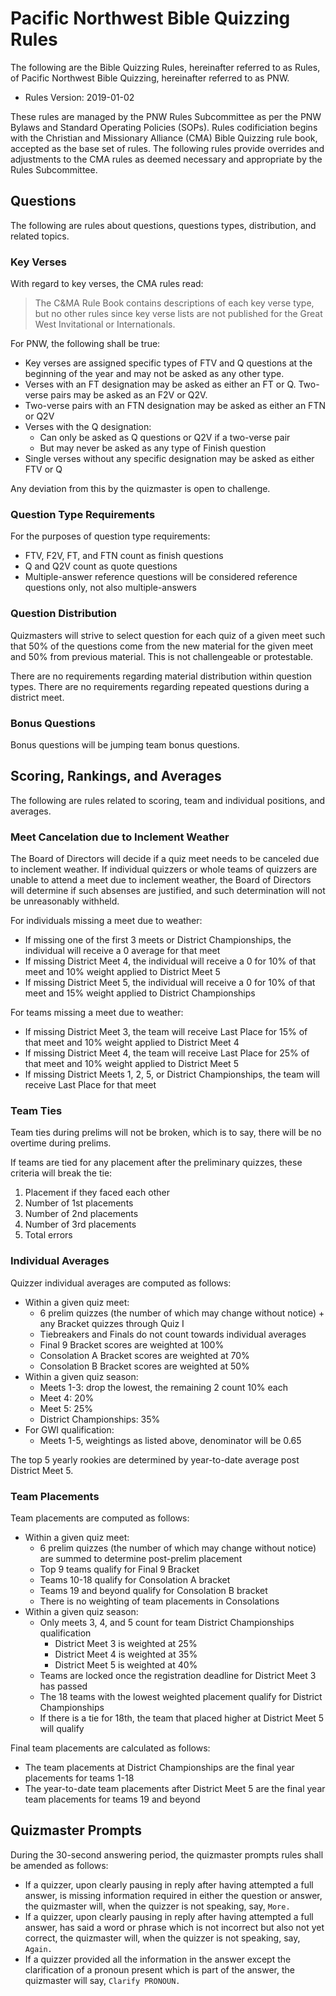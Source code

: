 # Pacific Northwest Bible Quizzing Rules

The following are the Bible Quizzing Rules, hereinafter referred to as Rules, of Pacific Northwest Bible Quizzing, hereinafter referred to as PNW.

- Rules Version: 2019-01-02

These rules are managed by the PNW Rules Subcommittee as per the PNW Bylaws and Standard Operating Policies (SOPs). Rules codificiation begins with the Christian and Missionary Alliance (CMA) Bible Quizzing rule book, accepted as the base set of rules. The following rules provide overrides and adjustments to the CMA rules as deemed necessary and appropriate by the Rules Subcommittee.

## Questions

The following are rules about questions, questions types, distribution, and related topics.

### Key Verses

With regard to key verses, the CMA rules read:

> The C&MA Rule Book contains descriptions of each key verse type, but no other rules since key verse lists are not published for the Great West Invitational or Internationals.

For PNW, the following shall be true:

- Key verses are assigned specific types of FTV and Q questions at the beginning of the year and may not be asked as any other type.
- Verses with an FT designation may be asked as either an FT or Q. Two-verse pairs may be asked as an F2V or Q2V.
- Two-verse pairs with an FTN designation may be asked as either an FTN or Q2V
- Verses with the Q designation:
    - Can only be asked as Q questions or Q2V if a two-verse pair
    - But may never be asked as any type of Finish question
- Single verses without any specific designation may be asked as either FTV or Q

Any deviation from this by the quizmaster is open to challenge.

### Question Type Requirements

For the purposes of question type requirements:

- FTV, F2V, FT, and FTN count as finish questions
- Q and Q2V count as quote questions
- Multiple-answer reference questions will be considered reference questions only, not also multiple-answers

### Question Distribution

Quizmasters will strive to select question for each quiz of a given meet such that 50% of the questions come from the new material for the given meet and 50% from previous material. This is not challengeable or protestable.

There are no requirements regarding material distribution within question types. There are no requirements regarding repeated questions during a district meet.

### Bonus Questions

Bonus questions will be jumping team bonus questions.

## Scoring, Rankings, and Averages

The following are rules related to scoring, team and individual positions, and averages.

### Meet Cancelation due to Inclement Weather

The Board of Directors will decide if a quiz meet needs to be canceled due to inclement weather. If individual quizzers or whole teams of quizzers are unable to attend a meet due to inclement weather, the Board of Directors will determine if such absenses are justified, and such determination will not be unreasonably withheld.

For individuals missing a meet due to weather:

- If missing one of the first 3 meets or District Championships, the individual will receive a 0 average for that meet
- If missing District Meet 4, the individual will receive a 0 for 10% of that meet and 10% weight applied to District Meet 5
- If missing District Meet 5, the individual will receive a 0 for 10% of that meet and 15% weight applied to District Championships

For teams missing a meet due to weather:

- If missing District Meet 3, the team will receive Last Place for 15% of that meet and 10% weight applied to District Meet 4
- If missing District Meet 4, the team will receive Last Place for 25% of that meet and 10% weight applied to District Meet 5
- If missing District Meets 1, 2, 5, or District Championships, the team will receive Last Place for that meet

### Team Ties

Team ties during prelims will not be broken, which is to say, there will be no overtime during prelims.

If teams are tied for any placement after the preliminary quizzes, these criteria will break the tie:

1. Placement if they faced each other
2. Number of 1st placements
3. Number of 2nd placements
4. Number of 3rd placements
5. Total errors

### Individual Averages

Quizzer individual averages are computed as follows:

- Within a given quiz meet:
    - 6 prelim quizzes (the number of which may change without notice) + any Bracket quizzes through Quiz I
    - Tiebreakers and Finals do not count towards individual averages
    - Final 9 Bracket scores are weighted at 100%
    - Consolation A Bracket scores are weighted at 70%
    - Consolation B Bracket scores are weighted at 50%
- Within a given quiz season:
    - Meets 1-3: drop the lowest, the remaining 2 count 10% each
    - Meet 4: 20%
    - Meet 5: 25%
    - District Championships: 35%
- For GWI qualification:
    - Meets 1-5, weightings as listed above, denominator will be 0.65

The top 5 yearly rookies are determined by year-to-date average post District Meet 5.

### Team Placements

Team placements are computed as follows:

- Within a given quiz meet:
    - 6 prelim quizzes (the number of which may change without notice) are summed to determine post-prelim placement
    - Top 9 teams qualify for Final 9 Bracket
    - Teams 10-18 qualify for Consolation A bracket
    - Teams 19 and beyond qualify for Consolation B bracket
    - There is no weighting of team placements in Consolations
- Within a given quiz season:
    - Only meets 3, 4, and 5 count for team District Championships qualification
        - District Meet 3 is weighted at 25%
        - District Meet 4 is weighted at 35%
        - District Meet 5 is weighted at 40%
    - Teams are locked once the registration deadline for District Meet 3 has passed
    - The 18 teams with the lowest weighted placement qualify for District Championships
    - If there is a tie for 18th, the team that placed higher at District Meet 5 will qualify

Final team placements are calculated as follows:

- The team placements at District Championships are the final year placements for teams 1-18
- The year-to-date team placements after District Meet 5 are the final year team placements for teams 19 and beyond

## Quizmaster Prompts

During the 30-second answering period, the quizmaster prompts rules shall be amended as follows:

- If a quizzer, upon clearly pausing in reply after having attempted a full answer, is missing information required in either the question or answer, the quizmaster will, when the quizzer is not speaking, say, `More.`
- If a quizzer, upon clearly pausing in reply after having attempted a full answer, has said a word or phrase which is not incorrect but also not yet correct, the quizmaster will, when the quizzer is not speaking, say, `Again.`
- If a quizzer provided all the information in the answer except the clarification of a pronoun present which is part of the answer, the quizmaster will say, `Clarify PRONOUN.`
